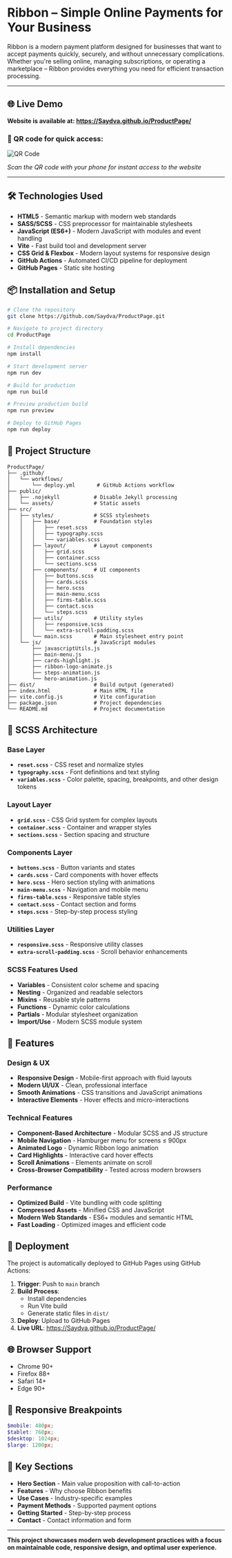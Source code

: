 # Ribbon – Simple Online Payments for Your Business

Ribbon is a modern payment platform designed for businesses that want to accept payments quickly, securely, and without unnecessary complications. Whether you're selling online, managing subscriptions, or operating a marketplace – Ribbon provides everything you need for efficient transaction processing.

---

## 🌐 Live Demo

**Website is available at: https://Saydva.github.io/ProductPage/**

### 📱 QR code for quick access:

![QR Code](public/qr-code.png)

_Scan the QR code with your phone for instant access to the website_

---

## 🛠️ Technologies Used

- **HTML5** - Semantic markup with modern web standards
- **SASS/SCSS** - CSS preprocessor for maintainable stylesheets
- **JavaScript (ES6+)** - Modern JavaScript with modules and event handling
- **Vite** - Fast build tool and development server
- **CSS Grid & Flexbox** - Modern layout systems for responsive design
- **GitHub Actions** - Automated CI/CD pipeline for deployment
- **GitHub Pages** - Static site hosting

## 📦 Installation and Setup

```bash
# Clone the repository
git clone https://github.com/Saydva/ProductPage.git

# Navigate to project directory
cd ProductPage

# Install dependencies
npm install

# Start development server
npm run dev

# Build for production
npm run build

# Preview production build
npm run preview

# Deploy to GitHub Pages
npm run deploy
```

## 📁 Project Structure

```
ProductPage/
├── .github/
│   └── workflows/
│       └── deploy.yml       # GitHub Actions workflow
├── public/
│   ├── .nojekyll           # Disable Jekyll processing
│   └── assets/             # Static assets
├── src/
│   ├── styles/             # SCSS stylesheets
│   │   ├── base/           # Foundation styles
│   │   │   ├── reset.scss
│   │   │   ├── typography.scss
│   │   │   └── variables.scss
│   │   ├── layout/         # Layout components
│   │   │   ├── grid.scss
│   │   │   ├── container.scss
│   │   │   └── sections.scss
│   │   ├── components/     # UI components
│   │   │   ├── buttons.scss
│   │   │   ├── cards.scss
│   │   │   ├── hero.scss
│   │   │   ├── main-menu.scss
│   │   │   ├── firms-table.scss
│   │   │   ├── contact.scss
│   │   │   └── steps.scss
│   │   ├── utils/          # Utility styles
│   │   │   ├── responsive.scss
│   │   │   └── extra-scroll-padding.scss
│   │   └── main.scss       # Main stylesheet entry point
│   └── js/                 # JavaScript modules
│       ├── javascriptUtils.js
│       ├── main-menu.js
│       ├── cards-highlight.js
│       ├── ribbon-logo-animate.js
│       ├── steps-animation.js
│       └── hero-animation.js
├── dist/                   # Build output (generated)
├── index.html              # Main HTML file
├── vite.config.js          # Vite configuration
├── package.json            # Project dependencies
└── README.md               # Project documentation
```

## 🎨 SCSS Architecture

### Base Layer

- **`reset.scss`** - CSS reset and normalize styles
- **`typography.scss`** - Font definitions and text styling
- **`variables.scss`** - Color palette, spacing, breakpoints, and other design tokens

### Layout Layer

- **`grid.scss`** - CSS Grid system for complex layouts
- **`container.scss`** - Container and wrapper styles
- **`sections.scss`** - Section spacing and structure

### Components Layer

- **`buttons.scss`** - Button variants and states
- **`cards.scss`** - Card components with hover effects
- **`hero.scss`** - Hero section styling with animations
- **`main-menu.scss`** - Navigation and mobile menu
- **`firms-table.scss`** - Responsive table styles
- **`contact.scss`** - Contact section and forms
- **`steps.scss`** - Step-by-step process styling

### Utilities Layer

- **`responsive.scss`** - Responsive utility classes
- **`extra-scroll-padding.scss`** - Scroll behavior enhancements

### SCSS Features Used

- **Variables** - Consistent color scheme and spacing
- **Nesting** - Organized and readable selectors
- **Mixins** - Reusable style patterns
- **Functions** - Dynamic color calculations
- **Partials** - Modular stylesheet organization
- **Import/Use** - Modern SCSS module system

## 🚀 Features

### Design & UX

- **Responsive Design** - Mobile-first approach with fluid layouts
- **Modern UI/UX** - Clean, professional interface
- **Smooth Animations** - CSS transitions and JavaScript animations
- **Interactive Elements** - Hover effects and micro-interactions

### Technical Features

- **Component-Based Architecture** - Modular SCSS and JS structure
- **Mobile Navigation** - Hamburger menu for screens ≤ 900px
- **Animated Logo** - Dynamic Ribbon logo animation
- **Card Highlights** - Interactive card hover effects
- **Scroll Animations** - Elements animate on scroll
- **Cross-Browser Compatibility** - Tested across modern browsers

### Performance

- **Optimized Build** - Vite bundling with code splitting
- **Compressed Assets** - Minified CSS and JavaScript
- **Modern Web Standards** - ES6+ modules and semantic HTML
- **Fast Loading** - Optimized images and efficient code

## 🚀 Deployment

The project is automatically deployed to GitHub Pages using GitHub Actions:

1. **Trigger**: Push to `main` branch
2. **Build Process**:
   - Install dependencies
   - Run Vite build
   - Generate static files in `dist/`
3. **Deploy**: Upload to GitHub Pages
4. **Live URL**: https://Saydva.github.io/ProductPage/

## 🌐 Browser Support

- Chrome 90+
- Firefox 88+
- Safari 14+
- Edge 90+

## 📱 Responsive Breakpoints

```scss
$mobile: 480px;
$tablet: 768px;
$desktop: 1024px;
$large: 1200px;
```

## 🎯 Key Sections

- **Hero Section** - Main value proposition with call-to-action
- **Features** - Why choose Ribbon benefits
- **Use Cases** - Industry-specific examples
- **Payment Methods** - Supported payment options
- **Getting Started** - Step-by-step process
- **Contact** - Contact information and form

---

**This project showcases modern web development practices with a focus on maintainable code, responsive design, and optimal user experience.**
